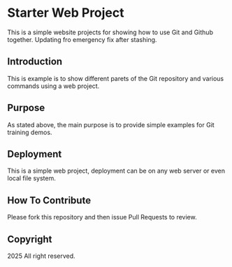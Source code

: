 # Starter Web Project

This is a simple website projects for showing how to use Git and Github together.
Updating fro emergency fix after stashing.

## Introduction

This is example is to show different parets of the Git repository and various commands using a web project.

## Purpose

As stated above, the main purpose is to provide simple examples for Git training demos.

## Deployment

This is a simple web project, deployment can be on any web server or even local file system.

## How To Contribute

Please fork this repository and then issue Pull Requests to review.

## Copyright
2025 All right reserved.
